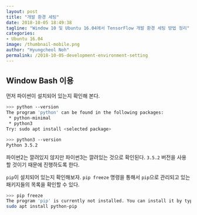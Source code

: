 ```yaml
---
layout: post
title: "개발 환경 세팅"
date: 2018-10-05 18:49:38
tagline: "Window 10 및 Ubuntu 16.04에서 TensorFlow 개발 환경 세팅 방법 정리"
categories:
- Ubuntu 16.04
image: /thumbnail-mobile.png
author: "Hyungcheol Noh"
permalink: /2018-10-05-development-environment-setting
---
```


## Window Bash 이용
먼저 파이썬이 설치되어 있는지 확인해 본다.

```bash
>>> python --version
The program 'python' can be found in the following packages:
 * python-minimal
 * python3
Try: sudo apt install <selected package>

>>> python3 --version
Python 3.5.2
```

파이썬2는 깔려있지 않지만 파이썬3는 깔려있는 것으로 확인된다. `3.5.2` 버전을 사용할 것이기 때문에 진행하도록 한다.

`pip`이 설치되어 있는지 확인해보자. `pip freeze` 명령을 통해서 `pip`으로 관리되고 있는 패키지들의 목록을 확인할 수 있다.

```bash
>>> pip freeze
The program 'pip' is currently not installed. You can install it by typing:
sudo apt install python-pip
```
